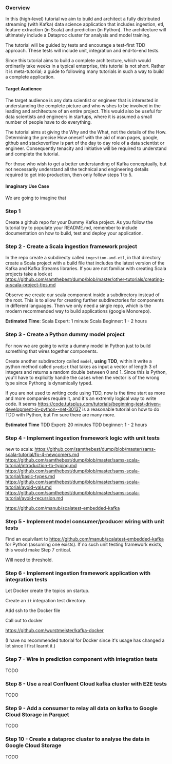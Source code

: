 
### Overview

In this (high-level) tutorial we aim to build and architect a fully distributed streaming (with Kafka) data science application that includes ingestion, etl, feature extraction (in Scala) and prediction (in Python).  The architecture will ultimately include a Dataproc cluster for analysis and model training.

The tutorial will be guided by tests and encourage a test-first TDD approach.  These tests will include unit, integration and end-to-end tests.

Since this tutorial aims to build a complete architecture, which would ordinarily take weeks in a typical enterprise, this tutorial is not short.  Rather it is meta-tutorial; a guide to following many tutorials in such a way to build a complete application.

#### Target Audience

The target audience is any data scientist or engineer that is interested in understanding the complete picture and who wishes to be involved in the leading and architecture of an entire project.  This would also be useful for data scientists and engineers in startups, where it is assumed a small number of people have to do everything.

The tutorial aims at giving the Why and the What, not the details of the How.  Determining the precise How oneself with the aid of man pages, google, github and stackoverflow is part of the day to day role of a data scientist or engineer.  Consequently tenacity and initiative will be required to understand and complete the tutorial.

For those who wish to get a better understanding of Kafka conceptually, but not necessarily understand all the technical and engineering details required to get into production, then only follow steps 1 to 5.

#### Imaginary Use Case

We are going to imagine that 

### Step 1

Create a github repo for your Dummy Kafka project.  As you follow the tutorial try to populate your README.md, remember to include documentation on how to build, test and deploy your application.

### Step 2 - Create a Scala ingestion framework project

In the repo create a subdirecty called `ingestion-and-etl`, in that directory create a Scala project with a build file that includes the latest version of the Kafka and Kafka Streams libraries.  If you are not familiar with creating Scala projects take a look at https://github.com/samthebest/dump/blob/master/other-tutorials/creating-a-scala-project-tips.md

Observe we create our scala component inside a subdirectory instead of the root.  This is to allow for creating further subdirectories for components in different languages.  Then we only need a single repo, which is the modern recommended way to build applications (google Monorepo).

**Estimated Time**:
Scala Expert: 1 minute
Scala Beginner: 1 - 2 hours

### Step 3 - Create a Python dummy model project

For now we are going to write a dummy model in Python just to build something that wires together components.

Create another subdirectory called `model`, **using TDD**, within it write a python method called `predict` that takes as input a vector of length 3 of integers and returns a random double between 0 and 1.  Since this is Python, you'll have to explicitly handle the cases when the vector is of the wrong type since Pythong is dynamically typed.

If you are not used to writing code using TDD, now is the time start as more and more companies require it, and it's an extremly logical way to write code.  It seems https://code.tutsplus.com/tutorials/beginning-test-driven-development-in-python--net-30137 is a reasonable tutorial on how to do TDD with Python, but I'm sure there are many more.

**Estimated Time**
TDD Expert: 20 minutes
TDD beginner: 1 - 2 hours

### Step 4 - Implement ingestion framework logic with unit tests

new to scala:
https://github.com/samthebest/dump/blob/master/sams-scala-tutorial/fp-4-newcomers.md
https://github.com/samthebest/dump/blob/master/sams-scala-tutorial/introduction-to-typing.md
https://github.com/samthebest/dump/blob/master/sams-scala-tutorial/basic-types.md
https://github.com/samthebest/dump/blob/master/sams-scala-tutorial/avoid-vals.md
https://github.com/samthebest/dump/blob/master/sams-scala-tutorial/avoid-recursion.md




https://github.com/manub/scalatest-embedded-kafka

### Step 5 - Implement model consumer/producer wiring with unit tests

Find an equivilant to https://github.com/manub/scalatest-embedded-kafka for Python (assuming one exists).  If no such unit testing framework exists, this would make Step 7 critical.

Will need to threshold.

### Step 6 - Implement ingestion framework application with integration tests

Let Docker create the topics on startup.



Create an `it` integration test directory.

Add ssh to the Docker file

Call out to docker 

https://github.com/wurstmeister/kafka-docker

(I have no recommended tutorial for Docker since it's usage has changed a lot since I first learnt it.)



### Step 7 - Wire in prediction component with integration tests

TODO

### Step 8 - Use a real Confluent Cloud kafka cluster with E2E tests

TODO

### Step 9 - Add a consumer to relay all data on kafka to Google Cloud Storage in Parquet

TODO

### Step 10 - Create a dataproc cluster to analyse the data in Google Cloud Storage

TODO



